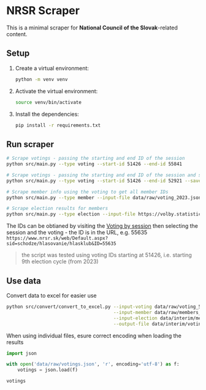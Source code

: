 # NRSR Scraper

This is a minimal scraper for **National Council of the Slovak**-related content.

## Setup

1. Create a virtual environment:
    ```bash
    python -m venv venv
    ```

2. Activate the virtual environment:
    ```bash
    source venv/bin/activate
    ```

3. Install the dependencies:
    ```bash
    pip install -r requirements.txt
    ```

## Run scraper

```bash
# Scrape votings - passing the starting and end ID of the session
python src/main.py --type voting --start-id 51426 --end-id 55841

# Scrape votings - passing the starting and end ID of the session and specifying the save file
python src/main.py --type voting --start-id 51426 --end-id 52921 --save-to data/raw/voting_2023.json

# Scrape member info using the voting to get all member IDs
python src/main.py --type member --input-file data/raw/voting_2023.json --save-to data/raw/members_2023.json

# Scrape election results for members
python src/main.py --type election --input-file https://volby.statistics.sk/nrsr/nrsr2023/files/xlsx/NRSR2023_SK_tab07a.xlsx --save-to data/interim/member_elections.xlsx
```

The IDs can be obtianed by visiting the [Voting by session](https://www.nrsr.sk/web/?sid=schodze/hlasovanie/schodze) then selecting the session and the voting - the ID is in the URL, e.g. 55635 `https://www.nrsr.sk/web/Default.aspx?sid=schodze/hlasovanie/hlasklub&ID=55635`

> the script was tested using voting IDs starting at 51426, i.e. starting 9th election cycle (from 2023)


## Use data

Convert data to excel for easier use

```bash
python src/convert/convert_to_excel.py --input-voting data/raw/voting_51426-55841.json \
                                       --input-member data/raw/members_51426-55841.json \
                                       --input-election data/interim/member_elections.xlsx \
                                       --output-file data/interim/voting_51426-55841.xlsx
```

When using individual files, esure correct encoding when loading the results

```python
import json

with open('data/raw/votings.json', 'r', encoding='utf-8') as f:
    votings = json.load(f)

votings
```